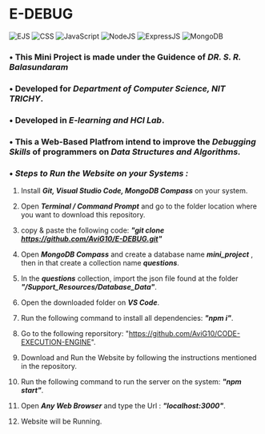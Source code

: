 # **E-DEBUG**
![EJS](https://img.shields.io/badge/EJS-3.1.8-brightgreen.svg) 
![CSS](https://img.shields.io/badge/CSS-3.0-ff69b4.svg)
![JavaScript](https://img.shields.io/badge/JavaScript-6-yellow.svg)
![NodeJS](https://img.shields.io/badge/NodeJS-16.15.1-blue.svg) 
![ExpressJS](https://img.shields.io/badge/ExpressJS-4.17.3-critical.svg) 
![MongoDB](https://img.shields.io/badge/Database-MongoDB-brown.svg) 



### • This Mini Project is made under the Guidence of  _**DR. S. R. Balasundaram**_

### • Developed for _**Department of Computer Science, NIT TRICHY**_.

### • Developed in _**E-learning and HCI Lab**_.

### • This a Web-Based Platfrom intend to improve the _**Debugging Skills**_ of programmers on _**Data Structures and Algorithms.**_

### • _**Steps to Run the Website on your Systems :**_ 

1. Install _**Git, Visual Studio Code, MongoDB Compass**_ on your system.
2. Open _**Terminal / Command Prompt**_ and go to the folder location where you want to download this repository.
3. copy & paste the following code: _**"git clone https://github.com/AviG10/E-DEBUG.git"**_
4. Open _**MongoDB Compass**_ and create a database name _**mini_project**_ , then in that create a collection name _**questions**_.
5. In the _**questions**_ collection, import the json file found at the folder _**"/Support_Resources/Database_Data"**_.
6. Open the downloaded folder on _**VS Code**_.
7. Run the following command to install all dependencies: _**"npm i"**_.
8. Go to the following reporsitory: "https://github.com/AviG10/CODE-EXECUTION-ENGINE".
9. Download and Run the Website by following the instructions mentioned in the repository.

10. Run the following command to run the server on the system: _**"npm start"**_.
11. Open _**Any Web Browser**_ and type the Url : _**"localhost:3000"**_.
12. Website will be Running.
 